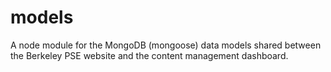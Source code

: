 # models
A node module for the MongoDB (mongoose) data models shared between the Berkeley PSE website and the content management dashboard.
